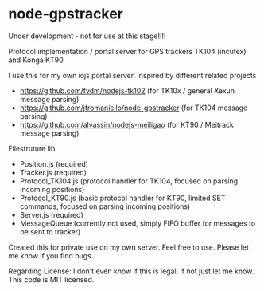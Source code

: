 # node-gpstracker

Under development - not for use at this stage!!!!

Protocol implementation / portal server for GPS trackers TK104 (incutex) and Konga KT90

I use this for my own iojs portal server. Inspired by different related projects
- https://github.com/fvdm/nodejs-tk102 (for TK10x / general Xexun message parsing)
- https://github.com/jfromaniello/node-gpstracker (for TK104 message parsing)
- https://github.com/alvassin/nodejs-meiligao (for KT90 / Meitrack message parsing)

Filestruture lib
- Position.js (required)
- Tracker.js (required)
- Protocol_TK104.js (protocol handler for TK104, focused on parsing incoming positions)
- Protocol_KT90.js (basic protocol handler for KT90, limited SET commands, focused on parsing incoming positions)
- Server.js (required)
- MessageQueue (currently not used, simply FIFO buffer for messages to be sent to tracker) 

Created this for private use on my own server. Feel free to use. Please let me know if you find bugs.


Regarding License: I don't even know if this is legal, if not just let me know. This code is MIT licensed.
